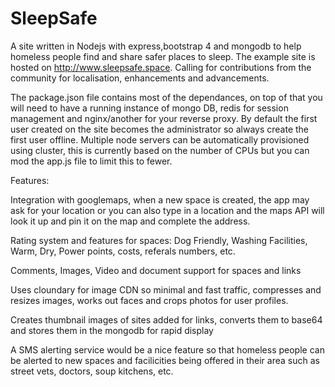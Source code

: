 # SleepSafe
A site written in Nodejs with express,bootstrap 4 and mongodb to help homeless people find and share safer places to sleep. 
The example site is hosted on http://www.sleepsafe.space. Calling for contributions from the community for localisation, enhancements and advancements. 

The package.json file contains most of the dependances, on top of that you will need to have a running instance of mongo DB, redis for session management and nginx/another for your reverse proxy. By default the first user created on the site becomes the administrator so always create the first user offline. Multiple node servers can be automatically provisioned using cluster, this is currently based on the number of CPUs but you can mod the app.js file to limit this to fewer. 

Features:

Integration with googlemaps, when a new space is created, the app may ask for your location or you can also type in a location and the maps API will look it up and pin it on the map and complete the address.

Rating system and features for spaces: Dog Friendly, Washing Facilities, Warm, Dry, Power points, costs, referals numbers, etc.

Comments, Images, Video and document support for spaces and links

Uses cloundary for image CDN so minimal and fast traffic, compresses and resizes images, works out faces and crops photos for user profiles.

Creates thumbnail images of sites added for links, converts them to base64 and stores them in the mongodb for rapid display

A SMS alerting service would be a nice feature so that homeless people can be alerted to new spaces and facilicities being offered in their area such as street vets, doctors, soup kitchens, etc.  
